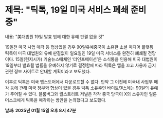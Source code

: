# **제목: "틱톡, 19일 미국 서비스 폐쇄 준비 중"**

  내용: "美대법원 19일 발효 법에 대한 유예 판결 없을 것"

19일전 미국 사업 매각 등 협상있을 경우 90일유예중국이 소유한 소셜 미디어 플랫폼 틱톡이 미국 대법원의 유예 판결없이 일요일인 19일 미국 서비스를 완전히 폐쇄될 전망이다. 15일(현지시가) 기술뉴스매체인 ‘더인포메이션’은 소식통을 인용해 미국 대법원이 19일부터 발효될 법률을 유예하지 않기로 결정함에 따라 틱톡은 앱을 끄고 사용자 금지 관련 정보 사이트로 안내할 계획이라고 보도했다.

이후로 틱톡은 미국 앱스토어에서 다운로드할 수 없다. 만약 그 이전에 미국내 사업부 매각 등에 관해 미국 정부와 협상이 있을 경우 틱톡 소유주인 바이트댄스에는 90일의 유예가 주어질 수 있다. 블룸버그와 월스트리트 저널은 각각 중국 당국이 X의 소유자인 일론 머스크에게 틱톡을 매각하는 방안을 논의했다고 보도했다.

  **날짜: 2025년 01월 15일 오후 8시 47분**